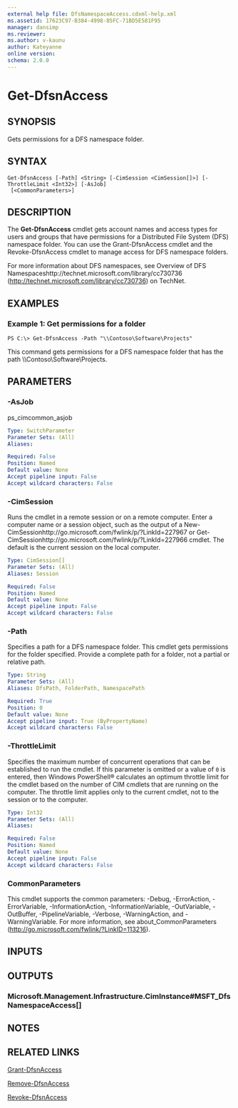 ```yaml
---
external help file: DfsNamespaceAccess.cdxml-help.xml
ms.assetid: 17623C97-B384-4998-85FC-71BD5E581F95
manager: dansimp
ms.reviewer:
ms.author: v-kaunu
author: Kateyanne
online version: 
schema: 2.0.0
---
```


# Get-DfsnAccess

## SYNOPSIS
Gets permissions for a DFS namespace folder.

## SYNTAX

```
Get-DfsnAccess [-Path] <String> [-CimSession <CimSession[]>] [-ThrottleLimit <Int32>] [-AsJob]
 [<CommonParameters>]
```

## DESCRIPTION
The **Get-DfsnAccess** cmdlet gets account names and access types for users and groups that have permissions for a Distributed File System (DFS) namespace folder.
You can use the Grant-DfsnAccess cmdlet and the Revoke-DfsnAccess cmdlet to manage access for DFS namespace folders.

For more information about DFS namespaces, see Overview of DFS Namespaceshttp://technet.microsoft.com/library/cc730736 (http://technet.microsoft.com/library/cc730736) on TechNet.

## EXAMPLES

### Example 1: Get permissions for a folder
```
PS C:\> Get-DfsnAccess -Path "\\Contoso\Software\Projects"
```

This command gets permissions for a DFS namespace folder that has the path \\\\Contoso\Software\Projects.

## PARAMETERS

### -AsJob
ps_cimcommon_asjob

```yaml
Type: SwitchParameter
Parameter Sets: (All)
Aliases: 

Required: False
Position: Named
Default value: None
Accept pipeline input: False
Accept wildcard characters: False
```

### -CimSession
Runs the cmdlet in a remote session or on a remote computer.
Enter a computer name or a session object, such as the output of a New-CimSessionhttp://go.microsoft.com/fwlink/p/?LinkId=227967 or Get-CimSessionhttp://go.microsoft.com/fwlink/p/?LinkId=227966 cmdlet.
The default is the current session on the local computer.

```yaml
Type: CimSession[]
Parameter Sets: (All)
Aliases: Session

Required: False
Position: Named
Default value: None
Accept pipeline input: False
Accept wildcard characters: False
```

### -Path
Specifies a path for a DFS namespace folder.
This cmdlet gets permissions for the folder specified.
Provide a complete path for a folder, not a partial or relative path.

```yaml
Type: String
Parameter Sets: (All)
Aliases: DfsPath, FolderPath, NamespacePath

Required: True
Position: 0
Default value: None
Accept pipeline input: True (ByPropertyName)
Accept wildcard characters: False
```

### -ThrottleLimit
Specifies the maximum number of concurrent operations that can be established to run the cmdlet.
If this parameter is omitted or a value of `0` is entered, then Windows PowerShell® calculates an optimum throttle limit for the cmdlet based on the number of CIM cmdlets that are running on the computer.
The throttle limit applies only to the current cmdlet, not to the session or to the computer.

```yaml
Type: Int32
Parameter Sets: (All)
Aliases: 

Required: False
Position: Named
Default value: None
Accept pipeline input: False
Accept wildcard characters: False
```

### CommonParameters
This cmdlet supports the common parameters: -Debug, -ErrorAction, -ErrorVariable, -InformationAction, -InformationVariable, -OutVariable, -OutBuffer, -PipelineVariable, -Verbose, -WarningAction, and -WarningVariable. For more information, see about_CommonParameters (http://go.microsoft.com/fwlink/?LinkID=113216).

## INPUTS

## OUTPUTS

### Microsoft.Management.Infrastructure.CimInstance#MSFT_DfsNamespaceAccess[]

## NOTES

## RELATED LINKS

[Grant-DfsnAccess](./Grant-DfsnAccess.md)

[Remove-DfsnAccess](./Remove-DfsnAccess.md)

[Revoke-DfsnAccess](./Revoke-DfsnAccess.md)

